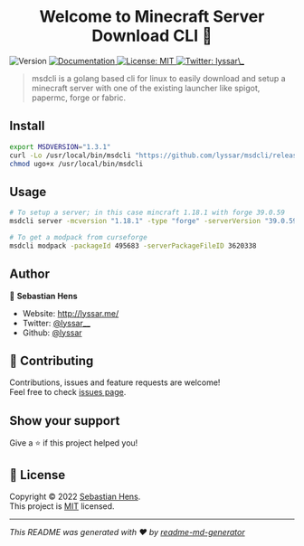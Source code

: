 <h1 align="center">Welcome to Minecraft Server Download CLI 👋</h1>
<p>
  <img alt="Version" src="https://img.shields.io/badge/version-1.3.1-blue.svg?cacheSeconds=2592000" />
  <a href="./docs" target="_blank">
    <img alt="Documentation" src="https://img.shields.io/badge/documentation-yes-brightgreen.svg" />
  </a>
  <a href="https://opensource.org/licenses/MIT" target="_blank">
    <img alt="License: MIT" src="https://img.shields.io/badge/License-MIT-yellow.svg" />
  </a>
  <a href="https://twitter.com/lyssar\_" target="_blank">
    <img alt="Twitter: lyssar\_" src="https://img.shields.io/twitter/follow/lyssar_.svg?style=social" />
  </a>
</p>

> msdcli is a golang based cli for linux to easily download and setup a minecraft server with one of the existing launcher like spigot, papermc, forge or fabric.

## Install

```sh
export MSDVERSION="1.3.1"
curl -Lo /usr/local/bin/msdcli "https://github.com/lyssar/msdcli/releases/download/${MSDVERSION}/msdcli-amd64"
chmod ugo+x /usr/local/bin/msdcli
```

## Usage

```sh
# To setup a server; in this case mincraft 1.18.1 with forge 39.0.59
msdcli server -mcversion "1.18.1" -type "forge" -serverVersion "39.0.59"

# To get a modpack from curseforge
msdcli modpack -packageId 495683 -serverPackageFileID 3620338
```

## Author

👤 **Sebastian Hens**

* Website: http://lyssar.me/
* Twitter: [@lyssar\_\_](https://twitter.com/lyssar__)
* Github: [@lyssar](https://github.com/lyssar)

## 🤝 Contributing

Contributions, issues and feature requests are welcome!<br />Feel free to check [issues page](https://github.com/lyssar/mcdownloader/issues). 

## Show your support

Give a ⭐️ if this project helped you!

## 📝 License

Copyright © 2022 [Sebastian Hens](https://github.com/lyssar).<br />
This project is [MIT](https://opensource.org/licenses/MIT) licensed.

***
_This README was generated with ❤️ by [readme-md-generator](https://github.com/kefranabg/readme-md-generator)_
